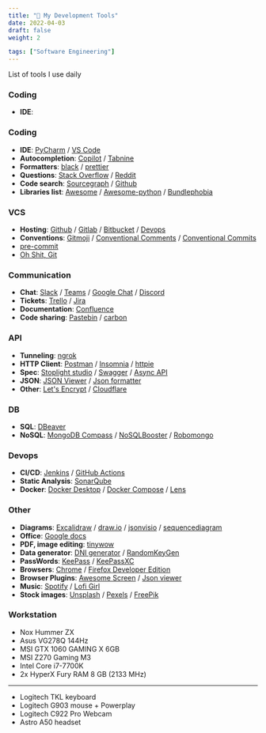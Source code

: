 ```yaml
---
title: "🔨 My Development Tools"
date: 2022-04-03
draft: false
weight: 2

tags: ["Software Engineering"]
---
```


List of tools I use daily

<!--more-->

### Coding

- **IDE**:

### Coding

- **IDE**: [PyCharm](https://www.jetbrains.com/pycharm/) / [VS Code](https://code.visualstudio.com/)
- **Autocompletion**: [Copilot](https://copilot.github.com/) / [Tabnine](https://tabnine.com/)
- **Formatters**: [black](https://black.readthedocs.io/en/stable/index.html) / [prettier](https://prettier.io/)
- **Questions**: [Stack Overflow](https://stackoverflow.com/) / [Reddit](https://www.reddit.com/)
- **Code search**: [Sourcegraph](https://sourcegraph.com/) / [Github](https://www.github.com/)
- **Libraries list**: [Awesome](https://github.com/sindresorhus/awesome) / [Awesome-python](https://github.com/vinta/awesome-python#readme) / [Bundlephobia](https://bundlephobia.com/)

### VCS

- **Hosting**: [Github](https://www.github.com/) / [Gitlab](https://gitlab.com/) / [Bitbucket](https://bitbucket.org/) / [Devops](https://azure.microsoft.com/en-us/services/devops/)
- **Conventions**: [Gitmoji](https://gitmoji.dev/) / [Conventional Comments](https://conventionalcomments.org/) / [Conventional Commits](https://www.conventionalcommits.org/)
- [pre-commit](https://pre-commit.com/)
- [Oh Shit, Git](https://ohshitgit.com/)

### Communication

- **Chat**: [Slack](https://slack.com/) / [Teams](https://teams.microsoft.com/) / [Google Chat](https://chat.google.com/) / [Discord](https://discord.com/)
- **Tickets**: [Trello](https://trello.com/) / [Jira](https://jira.com/)
- **Documentation**: [Confluence](https://www.atlassian.com/software/confluence/)
- **Code sharing**: [Pastebin](https://pastebin.com/) / [carbon](https://carbon.now.sh/)

### API

- **Tunneling**: [ngrok](https://ngrok.com/)
- **HTTP Client**: [Postman](https://www.getpostman.com/) / [Insomnia](https://insomnia.rest/) / [httpie](https://httpie.org/)
- **Spec**: [Stoplight studio](https://stoplight.io/studio) / [Swagger](https://editor.swagger.io/) / [Async API](https://www.asyncapi.com/)
- **JSON**: [JSON Viewer](https://chrome.google.com/webstore/detail/json-viewer/gbmdgpbipfallnflgajpaliibnhdgobh) / [Json formatter](https://jsonformatter.curiousconcept.com/)
- **Other**: [Let's Encrypt](https://letsencrypt.org/) / [Cloudflare](https://www.cloudflare.com/)

### DB

- **SQL**: [DBeaver](https://dbeaver.io/)
- **NoSQL**: [MongoDB Compass](https://www.mongodb.com/products/compass) / [NoSQLBooster](https://www.nosqlbooster.com/) / [Robomongo](https://robomongo.org/)

### Devops

- **CI/CD**: [Jenkins](https://jenkins.io/) / [GitHub Actions](https://docs.github.com/en/actions)
- **Static Analysis**: [SonarQube](https://www.sonarqube.org)
- **Docker**: [Docker Desktop](https://www.docker.com/products/docker-desktop) / [Docker Compose](https://docs.docker.com/compose/) / [Lens](https://k8slens.dev/)

### Other

- **Diagrams**: [Excalidraw](https://excalidraw.com/) / [draw.io](https://draw.io/) / [jsonvisio](https://jsonvisio.com/) / [sequencediagram](https://sequencediagram.org/)
- **Office**: [Google docs](https://docs.google.com/)
- **PDF, image editing**: [tinywow](https://tinywow.com/)
- **Data generator**: [DNI generator](https://generadordni.es/#home) / [RandomKeyGen](https://randomkeygen.com/)
- **PassWords**: [KeePass](https://keepass.info/) / [KeePassXC](https://keepassxc.org/)
- **Browsers**: [Chrome](https://www.google.com/chrome/) / [Firefox Developer Edition](https://www.mozilla.org/en-US/firefox/developer/)
- **Browser Plugins**: [Awesome Screen](https://www.awesomescreenshot.com/) / [Json viewer](https://chrome.google.com/webstore/detail/json-viewer/gbmdgpbipfallnflgajpaliibnhdgobh)
- **Music**: [Spotify](https://www.spotify.com/) / [Lofi Girl](https://www.youtube.com/channel/UCSJ4gkVC6NrvII8umztf0Ow)
- **Stock images**: [Unsplash](https://unsplash.com/) / [Pexels](https://www.pexels.com/) / [FreePik](https://www.freepik.com/)

### Workstation

- Nox Hummer ZX
- Asus VG278Q 144Hz
- MSI GTX 1060 GAMING X 6GB
- MSI Z270 Gaming M3
- Intel Core i7-7700K
- 2x HyperX Fury RAM 8 GB (2133 MHz)

---

- Logitech TKL keyboard
- Logitech G903 mouse + Powerplay
- Logitech C922 Pro Webcam
- Astro A50 headset
